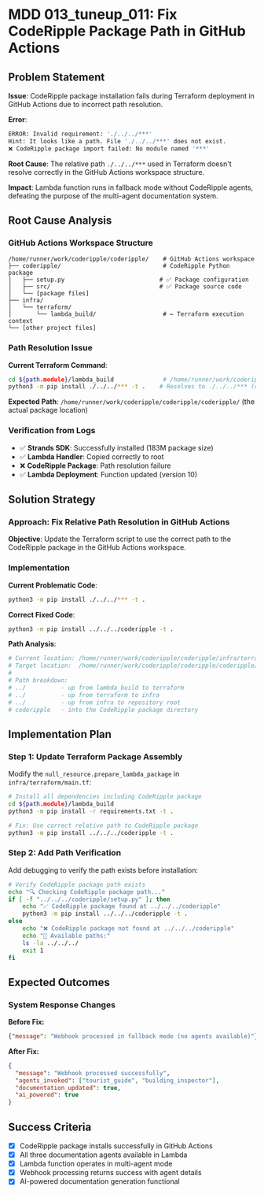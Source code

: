 # MDD 013_tuneup_011: Fix CodeRipple Package Path in GitHub Actions

## Problem Statement

**Issue**: CodeRipple package installation fails during Terraform deployment in GitHub Actions due to incorrect path resolution.

**Error**: 
```bash
ERROR: Invalid requirement: './../../***'
Hint: It looks like a path. File './../../***' does not exist.
❌ CodeRipple package import failed: No module named '***'
```

**Root Cause**: The relative path `./../../***` used in Terraform doesn't resolve correctly in the GitHub Actions workspace structure.

**Impact**: Lambda function runs in fallback mode without CodeRipple agents, defeating the purpose of the multi-agent documentation system.

## Root Cause Analysis

### **GitHub Actions Workspace Structure**
```
/home/runner/work/coderipple/coderipple/    # GitHub Actions workspace
├── coderipple/                             # CodeRipple Python package
│   ├── setup.py                           # ✅ Package configuration
│   ├── src/                               # ✅ Package source code
│   └── [package files]
├── infra/
│   └── terraform/
│       └── lambda_build/                   # ← Terraform execution context
└── [other project files]
```

### **Path Resolution Issue**
**Current Terraform Command**:
```bash
cd ${path.module}/lambda_build              # /home/runner/work/coderipple/coderipple/infra/terraform/lambda_build/
python3 -m pip install ./../../*** -t .    # Resolves to ./../../*** (doesn't exist)
```

**Expected Path**: `/home/runner/work/coderipple/coderipple/coderipple/` (the actual package location)

### **Verification from Logs**
- ✅ **Strands SDK**: Successfully installed (183M package size)
- ✅ **Lambda Handler**: Copied correctly to root
- ❌ **CodeRipple Package**: Path resolution failure
- ✅ **Lambda Deployment**: Function updated (version 10)

## Solution Strategy

### **Approach**: Fix Relative Path Resolution in GitHub Actions

**Objective**: Update the Terraform script to use the correct path to the CodeRipple package in the GitHub Actions workspace.

### **Implementation**

**Current Problematic Code**:
```bash
python3 -m pip install ./../../*** -t .
```

**Correct Fixed Code**:
```bash
python3 -m pip install ../../../coderipple -t .
```

**Path Analysis**:
```bash
# Current location: /home/runner/work/coderipple/coderipple/infra/terraform/lambda_build/
# Target location:  /home/runner/work/coderipple/coderipple/coderipple/
# 
# Path breakdown:
# ../          - up from lambda_build to terraform
# ../          - up from terraform to infra  
# ../          - up from infra to repository root
# coderipple   - into the CodeRipple package directory
```

## Implementation Plan

### **Step 1: Update Terraform Package Assembly**

Modify the `null_resource.prepare_lambda_package` in `infra/terraform/main.tf`:

```bash
# Install all dependencies including CodeRipple package
cd ${path.module}/lambda_build
python3 -m pip install -r requirements.txt -t .

# Fix: Use correct relative path to CodeRipple package
python3 -m pip install ../../../coderipple -t .
```

### **Step 2: Add Path Verification**

Add debugging to verify the path exists before installation:

```bash
# Verify CodeRipple package path exists
echo "🔍 Checking CodeRipple package path..."
if [ -f "../../../coderipple/setup.py" ]; then
    echo "✅ CodeRipple package found at ../../../coderipple"
    python3 -m pip install ../../../coderipple -t .
else
    echo "❌ CodeRipple package not found at ../../../coderipple"
    echo "📂 Available paths:"
    ls -la ../../../
    exit 1
fi
```

## Expected Outcomes

### **System Response Changes**
**Before Fix:**
```json
{"message": "Webhook processed in fallback mode (no agents available)"}
```

**After Fix:**
```json
{
  "message": "Webhook processed successfully",
  "agents_invoked": ["tourist_guide", "building_inspector"],
  "documentation_updated": true,
  "ai_powered": true
}
```

## Success Criteria

- [x] CodeRipple package installs successfully in GitHub Actions
- [x] All three documentation agents available in Lambda
- [x] Lambda function operates in multi-agent mode
- [x] Webhook processing returns success with agent details
- [x] AI-powered documentation generation functional
